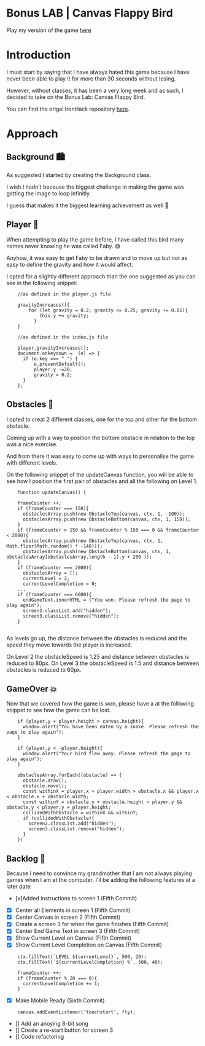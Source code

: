 # Bonus LAB | Canvas Flappy Bird

Play my version of the game [here](https://joaomiguelinacio.github.io/lab-canvas-flappybirds)

# Introduction

I must start by saying that I have always hated this game because I have never been able to play it for more than 30 seconds without losing.

However, without classes, it has been a very long week and as such, I decided to take on the Bonus Lab: Canvas Flappy Bird.

You can find the origal IronHack repository [here](https://github.com/ironhack-labs/lab-canvas-flappybirds).

# Approach

## Background :cityscape:

As suggested I started by creating the Background class.

I wish I hadn't because the biggest challenge in making the game was getting the image to loop infinitly.

I guess that makes it the biggest learning achievement as well :mechanical_arm:

## Player :baby_chick:	

When attempting to play the game before, I have called this bird many names never knowing he was called Faby. :sweat_smile:

Anyhow, it was easy to get Faby to be drawn and to move up but not as easy to define the gravity and how it would affect.

I opted for a slightly different approach than the one suggested as you can see in the following snippet:

```
    //as defined in the player.js file

    gravityIncreases(){
        for (let gravity = 0.2; gravity <= 0.25; gravity += 0.01){
            this.y += gravity;
          }
    }

    //as defined in the index.js file

    player.gravityIncreases();
    document.onkeydown =  (e) => {
      if (e.key === " ") {
          e.preventDefault();
          player.y -=20;
          gravity = 0.2;
      }
    };
```

## Obstacles :stop_sign:

I opted to creat 2 different classes, one for the top and other for the bottom obstacle.

Coming up with a way to position the bottom obstacle in relation to the top was a nice exercise.

And from there it was easy to come up with ways to personalise the game with different levels.

On the following snippet of the updateCanvas function, you will be able to see how I position the first pair of obstacles and all the following on Level 1.

```
	function updateCanvas() {
    
    frameCounter ++;
    if (frameCounter === 150){
      obstaclesArray.push(new ObstacleTop(canvas, ctx, 1, -100));
      obstaclesArray.push(new ObstacleBottom(canvas, ctx, 1, 150));
    }
    if (frameCounter > 150 && frameCounter % 150 === 0 && frameCounter < 2000){
      obstaclesArray.push(new ObstacleTop(canvas, ctx, 1, Math.floor(Math.random() * -140)));
      obstaclesArray.push(new ObstacleBottom(canvas, ctx, 1, obstaclesArray[obstaclesArray.length - 1].y + 250 ));
    }
    if (frameCounter === 2000){
      obstaclesArray = [];
      currentLevel = 2;
      currentLevelCompletion = 0;
    ...
    if (frameCounter === 6000){
      endGameText.innerHTML = ("You won. Please refresh the page to play again");
      screen2.classList.add("hidden");
      screen3.classList.remove("hidden");
    }
    
```

As levels go up, the distance between the obstacles is reduced and the speed they move towards the player is increased.

On Level 2 the obstacleSpeed is 1.25 and distance between obstacles is reduced to 80px.
On Level 3 the obstacleSpeed is 1.5 and distance between obstacles is reduced to 60px.

## GameOver :collision:

Now that we covered how the game is won, please have a at the following snippet to see how the game can be lost.

```
    if (player.y + player.height > canvas.height){
      window.alert("You have been eaten by a snake. Please refresh the page to play again");
    }

    if (player.y < -player.height){
      window.alert("Your bird flew away. Please refresh the page to play again");
    }

    obstaclesArray.forEach((obstacle) => {
      obstacle.draw();
      obstacle.move();
      const withinX = player.x + player.width > obstacle.x && player.x < obstacle.x + obstacle.width;
      const withinY = obstacle.y + obstacle.height > player.y && obstacle.y < player.y + player.height;
      collidedWithObstacle = withinX && withinY;
      if (collidedWithObstacle){
        screen2.classList.add("hidden");
        screen3.classList.remove("hidden");
      }
    })
```

## Backlog :older_woman:

Because I need to convince my grandmother that I am not always playing games when I am at the computer, I'll be adding the following features at a later date:

- [x]Added instructions to screen 1 (Fifth Commit)
- [x] Center all Elements in screen 1 (Fifth Commit)
- [x] Center Canvas in screen 2 (Fifth Commit)
- [x] Create a screen 3 for when the game finishes (Fifth Commit)
- [x] Center End Game Text in screen 3 (Fifth Commit)
- [x] Show Current Level on Canvas (Fifth Commit)
- [x] Show Current Level Completion on Canvas (Fifth Commit)

```
    ctx.fillText(`LEVEL ${currentLevel}`, 500, 20);
    ctx.fillText(`${currentLevelCompletion} %`, 500, 40);

    frameCounter ++;
    if (frameCounter % 20 === 0){
      currentLevelCompletion += 1;
    }

```

- [x] Make Mobile Ready (Sixth Commit)

```
    canvas.addEventListener('touchstart', fly);
```

- [] Add an anoying 8-bit song
- [] Create a re-start button for screen 3
- [] Code refactoring

